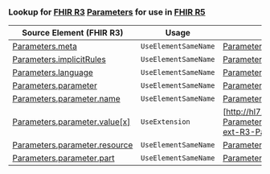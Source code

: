 ### Lookup for [FHIR R3](https://hl7.org/fhir/STU3/) [Parameters](https://hl7.org/fhir/STU3/Parameters.html) for use in [FHIR R5](https://hl7.org/fhir/R5/)

| Source Element (FHIR R3) | Usage | Target |
| -------------- | ----- | ------ |
| [Parameters.meta](https://hl7.org/fhir/STU3/Parameters.html#resource) | `UseElementSameName` | [Parameters.meta](https://hl7.org/fhir/R5/Parameters.html#resource) |
| [Parameters.implicitRules](https://hl7.org/fhir/STU3/Parameters.html#resource) | `UseElementSameName` | [Parameters.implicitRules](https://hl7.org/fhir/R5/Parameters.html#resource) |
| [Parameters.language](https://hl7.org/fhir/STU3/Parameters.html#resource) | `UseElementSameName` | [Parameters.language](https://hl7.org/fhir/R5/Parameters.html#resource) |
| [Parameters.parameter](https://hl7.org/fhir/STU3/Parameters.html#resource) | `UseElementSameName` | [Parameters.parameter](https://hl7.org/fhir/R5/Parameters.html#resource) |
| [Parameters.parameter.name](https://hl7.org/fhir/STU3/Parameters.html#resource) | `UseElementSameName` | [Parameters.parameter.name](https://hl7.org/fhir/R5/Parameters.html#resource) |
| [Parameters.parameter.value[x]](https://hl7.org/fhir/STU3/Parameters.html#resource) | `UseExtension` | [http://hl7.org/fhir/3.0/StructureDefinition/extension-Parameters.parameter.value](StructureDefinition-ext-R3-Parameters.pa.value.html) |
| [Parameters.parameter.resource](https://hl7.org/fhir/STU3/Parameters.html#resource) | `UseElementSameName` | [Parameters.parameter.resource](https://hl7.org/fhir/R5/Parameters.html#resource) |
| [Parameters.parameter.part](https://hl7.org/fhir/STU3/Parameters.html#resource) | `UseElementSameName` | [Parameters.parameter.part](https://hl7.org/fhir/R5/Parameters.html#resource) |
